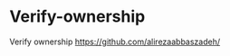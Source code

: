 # Verify-ownership
Verify ownership https://github.com/alirezaabbaszadeh/
<meta name="google-site-verification" content="sG35g_2SHmd5S3nl_aKlp6nlMqjhaVZgwFL0DaDqGfo" />

